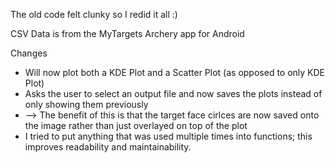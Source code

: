 The old code felt clunky so I redid it all :)

CSV Data is from the MyTargets Archery app for Android

Changes
- Will now plot both a KDE Plot and a Scatter Plot (as opposed to only KDE Plot)
- Asks the user to select an output file and now saves the plots instead of only showing them previously
- --> The benefit of this is that the target face cirlces are now saved onto the image rather than just overlayed on top of the plot
- I tried to put anything that was used multiple times into functions; this improves readability and maintainability.
